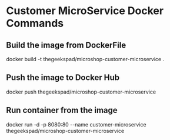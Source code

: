 # Customer MicroService Docker Commands

## Build the image from DockerFile

docker build -t thegeekspad/microshop-customer-microservice .

## Push the image to Docker Hub

docker push thegeekspad/microshop-customer-microservice

## Run container from the image

docker run -d -p 8080:80 --name customer-microservice thegeekspad/microshop-customer-microservice